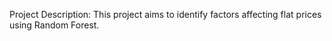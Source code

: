 Project Description: This project aims to identify factors affecting flat prices using Random Forest.
